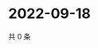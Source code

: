 # 2022-09-18

共 0 条

<!-- BEGIN WEIBO -->
<!-- 最后更新时间 Sun Sep 18 2022 00:24:58 GMT+0800 (China Standard Time) -->

<!-- END WEIBO -->
